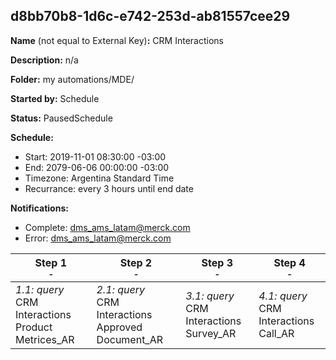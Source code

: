 ## d8bb70b8-1d6c-e742-253d-ab81557cee29

**Name** (not equal to External Key)**:** CRM Interactions


**Description:** n/a

**Folder:** my automations/MDE/

**Started by:** Schedule

**Status:** PausedSchedule

**Schedule:**

* Start: 2019-11-01 08:30:00 -03:00
* End: 2079-06-06 00:00:00 -03:00
* Timezone: Argentina Standard Time
* Recurrance: every 3 hours until end date

**Notifications:**

* Complete: dms_ams_latam@merck.com
* Error: dms_ams_latam@merck.com

| Step 1<br>_<small>-</small>_ | Step 2<br>_<small>-</small>_ | Step 3<br>_<small>-</small>_ | Step 4<br>_<small>-</small>_ |
| --- | --- | --- | --- |
| _1.1: query_<br>CRM Interactions Product Metrices_AR | _2.1: query_<br>CRM Interactions Approved Document_AR | _3.1: query_<br>CRM Interactions Survey_AR | _4.1: query_<br>CRM Interactions Call_AR |
